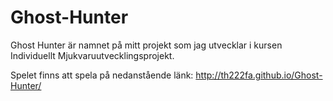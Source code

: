 Ghost-Hunter
============

Ghost Hunter är namnet på mitt projekt som jag utvecklar i kursen Individuellt Mjukvaruutvecklingsprojekt.

Spelet finns att spela på nedanstående länk:
http://th222fa.github.io/Ghost-Hunter/

